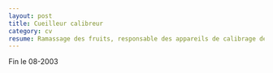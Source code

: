 ```yaml
---
layout: post
title: Cueilleur calibreur
category: cv
resume: Ramassage des fruits, responsable des appareils de calibrage des fruits (cerises et abricots).
---
```

Fin le 08-2003